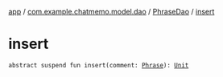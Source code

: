 [app](../../index.md) / [com.example.chatmemo.model.dao](../index.md) / [PhraseDao](index.md) / [insert](./insert.md)

# insert

`abstract suspend fun insert(comment: `[`Phrase`](../../com.example.chatmemo.model.entity/-phrase/index.md)`): `[`Unit`](https://kotlinlang.org/api/latest/jvm/stdlib/kotlin/-unit/index.html)